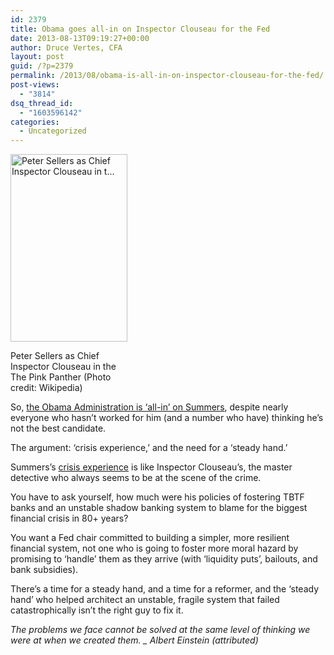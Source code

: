 ```yaml
---
id: 2379
title: Obama goes all-in on Inspector Clouseau for the Fed
date: 2013-08-13T09:19:27+00:00
author: Druce Vertes, CFA
layout: post
guid: /?p=2379
permalink: /2013/08/obama-is-all-in-on-inspector-clouseau-for-the-fed/
post-views:
  - "3814"
dsq_thread_id:
  - "1603596142"
categories:
  - Uncategorized
---
```

<div style="width: 197px" class="wp-caption alignright">
  <a href="http://en.wikipedia.org/wiki/File:Sellers_pinkpanther7.jpg" target="_blank"><img class="zemanta-img-inserted zemanta-img-configured" title="Peter Sellers as Chief Inspector Clouseau in t..." alt="Peter Sellers as Chief Inspector Clouseau in t..." src="http://upload.wikimedia.org/wikipedia/en/2/28/Sellers_pinkpanther7.jpg" width="187" height="300" /></a>
  
  <p class="wp-caption-text">
    Peter Sellers as Chief Inspector Clouseau in the The Pink Panther (Photo credit: Wikipedia)
  </p>
</div>

So, [the Obama Administration is ‘all-in’ on Summers](http://blogs.reuters.com/felix-salmon/2013/08/13/obamas-dangerously-heroic-view-of-the-fed/), despite nearly everyone who hasn’t worked for him (and a number who have) thinking he’s not the best candidate.

The argument: ‘crisis experience,’ and the need for a ‘steady hand.’

Summers’s [crisis experience](http://img.timeinc.net/time/magazine/archive/covers/1999/1101990215_400.jpg) is like Inspector Clouseau’s, the master detective who always seems to be at the scene of the crime.  
<!--more-->

  
You have to ask yourself, how much were his policies of fostering TBTF banks and an unstable shadow banking system to blame for the biggest financial crisis in 80+ years?

You want a Fed chair committed to building a simpler, more resilient financial system, not one who is going to foster more moral hazard by promising to ‘handle’ them as they arrive (with ‘liquidity puts’, bailouts, and bank subsidies).

There’s a time for a steady hand, and a time for a reformer, and the ‘steady hand’ who helped architect an unstable, fragile system that failed catastrophically isn’t the right guy to fix it.

_The problems we face cannot be solved at the same level of thinking we were at when we created them. _ Albert Einstein (attributed)_

